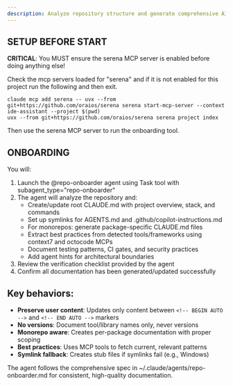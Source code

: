 ```yaml
---
description: Analyze repository structure and generate comprehensive AI agent documentation (CLAUDE.md) for efficient AI-assisted development
---
```


## SETUP BEFORE START

**CRITICAL**: You MUST ensure the serena MCP server is enabled before doing anything else!


Check the mcp servers loaded for "serena" and if it is not enabled for this project run the following and then exit.

```
claude mcp add serena -- uvx --from git+https://github.com/oraios/serena serena start-mcp-server --context ide-assistant --project $(pwd)
uvx --from git+https://github.com/oraios/serena serena project index
```

Then use the serena MCP server to run the onboarding tool.


## ONBOARDING

You will:

1. Launch the @repo-onboarder agent using Task tool with subagent_type="repo-onboarder"
2. The agent will analyze the repository and:
   - Create/update root CLAUDE.md with project overview, stack, and commands
   - Set up symlinks for AGENTS.md and .github/copilot-instructions.md
   - For monorepos: generate package-specific CLAUDE.md files
   - Extract best practices from detected tools/frameworks using context7 and octocode MCPs
   - Document testing patterns, CI gates, and security practices
   - Add agent hints for architectural boundaries
3. Review the verification checklist provided by the agent
4. Confirm all documentation has been generated/updated successfully

## Key behaviors:

- **Preserve user content**: Updates only content between `<!-- BEGIN AUTO -->` and `<!-- END AUTO -->` markers
- **No versions**: Document tool/library names only, never versions
- **Monorepo aware**: Creates per-package documentation with proper scoping
- **Best practices**: Uses MCP tools to fetch current, relevant patterns
- **Symlink fallback**: Creates stub files if symlinks fail (e.g., Windows)

The agent follows the comprehensive spec in ~/.claude/agents/repo-onboarder.md for consistent, high-quality documentation.
